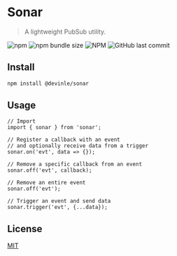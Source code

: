 # Sonar

> A lightweight PubSub utility.

![npm](https://img.shields.io/npm/v/@devinle/sonar.svg)
![npm bundle size](https://img.shields.io/bundlephobia/minzip/@devinle/sonar.svg)
![NPM](https://img.shields.io/npm/l/@devinle/sonar.svg)
![GitHub last commit](https://img.shields.io/github/last-commit/devinle/sonar.svg)

## Install

```bash
npm install @devinle/sonar
```

## Usage

```
// Import
import { sonar } from 'sonar';

// Register a callback with an event
// and optionally receive data from a trigger
sonar.on('evt', data => {});

// Remove a specific callback from an event
sonar.off('evt', callback);

// Remove an entire event
sonar.off('evt');

// Trigger an event and send data
sonar.trigger('evt', {...data});
```

## License

[MIT](http://vjpr.mit-license.org)
